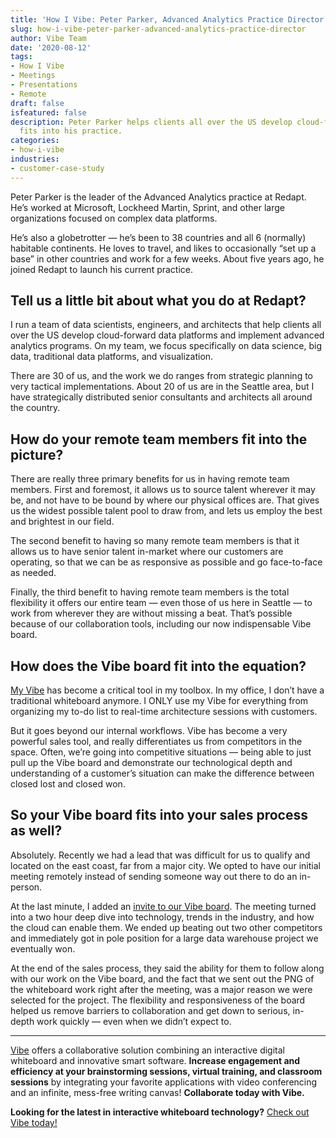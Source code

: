 ```yaml
---
title: 'How I Vibe: Peter Parker, Advanced Analytics Practice Director'
slug: how-i-vibe-peter-parker-advanced-analytics-practice-director
author: Vibe Team
date: '2020-08-12'
tags:
- How I Vibe
- Meetings
- Presentations
- Remote
draft: false
isfeatured: false
description: Peter Parker helps clients all over the US develop cloud-forward data platforms. Learn how the Vibe smart whiteboard
  fits into his practice.
categories:
- how-i-vibe
industries:
- customer-case-study
---
```


Peter Parker is the leader of the Advanced Analytics practice at Redapt. He’s worked at Microsoft, Lockheed Martin, Sprint, and other large organizations focused on complex data platforms. 

He’s also a globetrotter — he’s been to 38 countries and all 6 (normally) habitable continents. He loves to travel, and likes to occasionally “set up a base” in other countries and work for a few weeks. About five years ago, he joined Redapt to launch his current practice. 

## Tell us a little bit about what you do at Redapt?

I run a team of data scientists, engineers, and architects that help clients all over the US develop cloud-forward data platforms and implement advanced analytics programs. On my team, we focus specifically on data science, big data, traditional data platforms, and visualization. 

There are 30 of us, and the work we do ranges from strategic planning to very tactical implementations. About 20 of us are in the Seattle area, but I have strategically distributed senior consultants and architects all around the country. 

## How do your remote team members fit into the picture?

There are really three primary benefits for us in having remote team members. First and foremost, it allows us to source talent wherever it may be, and not have to be bound by where our physical offices are. That gives us the widest possible talent pool to draw from, and lets us employ the best and brightest in our field. 

The second benefit to having so many remote team members is that it allows us to have senior talent in-market where our customers are operating, so that we can be as responsive as possible and go face-to-face as needed. 

Finally, the third benefit to having remote team members is the total flexibility it offers our entire team — even those of us here in Seattle — to work from wherever they are without missing a beat. That’s possible because of our collaboration tools, including our now indispensable Vibe board. 

## How does the Vibe board fit into the equation?

[My Vibe](https://medium.com/vibe-team/we-are-vibe-afa3fdfd965b) has become a critical tool in my toolbox. In my office, I don’t have a traditional whiteboard anymore. I ONLY use my Vibe for everything from organizing my to-do list to real-time architecture sessions with customers.

But it goes beyond our internal workflows. Vibe has become a very powerful sales tool, and really differentiates us from competitors in the space. Often, we’re going into competitive situations — being able to just pull up the Vibe board and demonstrate our technological depth and understanding of a customer’s situation can make the difference between closed lost and closed won. 

## So your Vibe board fits into your sales process as well?

Absolutely. Recently we had a lead that was difficult for us to qualify and located on the east coast, far from a major city. We opted to have our initial meeting remotely instead of sending someone way out there to do an in-person. 

At the last minute, I added an [invite to our Vibe board](https://vibe.us/product/). The meeting turned into a two hour deep dive into technology, trends in the industry, and how the cloud can enable them. We ended up beating out two other competitors and immediately got in pole position for a large data warehouse project we eventually won. 

At the end of the sales process, they said the ability for them to follow along with our work on the Vibe board, and the fact that we sent out the PNG of the whiteboard work right after the meeting, was a major reason we were selected for the project. The flexibility and responsiveness of the board helped us remove barriers to collaboration and get down to serious, in-depth work quickly — even when we didn’t expect to. 



---

[Vibe](https://vibe.us/) offers a collaborative solution combining an interactive digital whiteboard and innovative smart software. **Increase engagement and efficiency at your brainstorming sessions, virtual training, and classroom sessions** by integrating your favorite applications with video conferencing and an infinite, mess-free writing canvas! **Collaborate today with Vibe.**

**Looking for the latest in interactive whiteboard technology?** [Check out Vibe today!](https://vibe.us/order/)
